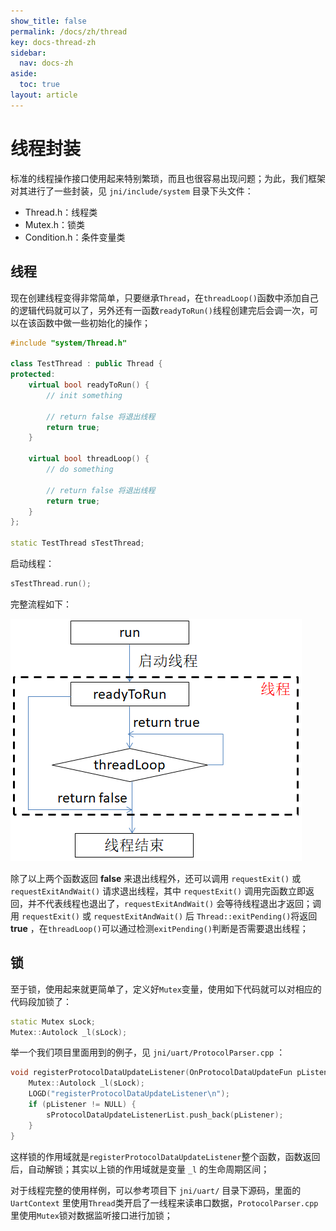 ```yaml
---
show_title: false
permalink: /docs/zh/thread
key: docs-thread-zh
sidebar:
  nav: docs-zh
aside:
  toc: true
layout: article
---
```

# 线程封装
标准的线程操作接口使用起来特别繁琐，而且也很容易出现问题；为此，我们框架对其进行了一些封装，见 `jni/include/system` 目录下头文件：
* Thread.h：线程类
* Mutex.h：锁类
* Condition.h：条件变量类

## 线程
现在创建线程变得非常简单，只要继承`Thread`，在`threadLoop()`函数中添加自己的逻辑代码就可以了，另外还有一函数`readyToRun()`线程创建完后会调一次，可以在该函数中做一些初始化的操作；

```c++
#include "system/Thread.h"

class TestThread : public Thread {
protected:
	virtual bool readyToRun() {
		// init something
		
		// return false 将退出线程
		return true;
	}
	
	virtual bool threadLoop() {
		// do something
		
		// return false 将退出线程
		return true;
	}
};

static TestThread sTestThread;
```
启动线程：
```c++
sTestThread.run();
```
完整流程如下：

![](images/threadloop.png)

除了以上两个函数返回 **false** 来退出线程外，还可以调用 `requestExit()` 或 `requestExitAndWait()` 请求退出线程，其中 `requestExit()` 调用完函数立即返回，并不代表线程也退出了，`requestExitAndWait()` 会等待线程退出才返回；调用 `requestExit()` 或 `requestExitAndWait()` 后 `Thread::exitPending()`将返回 **true** ，在`threadLoop()`可以通过检测`exitPending()`判断是否需要退出线程；

## 锁
至于锁，使用起来就更简单了，定义好`Mutex`变量，使用如下代码就可以对相应的代码段加锁了：
```c++
static Mutex sLock;
Mutex::Autolock _l(sLock);
```
举一个我们项目里面用到的例子，见 `jni/uart/ProtocolParser.cpp` ：
```c++
void registerProtocolDataUpdateListener(OnProtocolDataUpdateFun pListener) {
	Mutex::Autolock _l(sLock);
	LOGD("registerProtocolDataUpdateListener\n");
	if (pListener != NULL) {
		sProtocolDataUpdateListenerList.push_back(pListener);
	}
}
```
这样锁的作用域就是`registerProtocolDataUpdateListener`整个函数，函数返回后，自动解锁；其实以上锁的作用域就是变量 `_l` 的生命周期区间；<br/>

对于线程完整的使用样例，可以参考项目下 `jni/uart/` 目录下源码，里面的 `UartContext` 里使用`Thread`类开启了一线程来读串口数据，`ProtocolParser.cpp` 里使用`Mutex`锁对数据监听接口进行加锁；